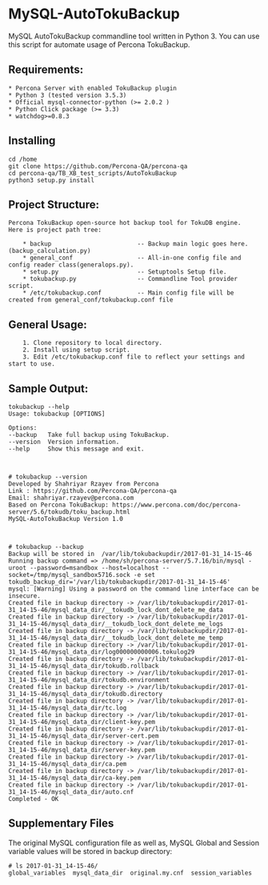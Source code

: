 
MySQL-AutoTokuBackup
====================

MySQL AutoTokuBackup commandline tool written in Python 3.
You can use this script for automate usage of Percona TokuBackup.



Requirements:
-------------

    * Percona Server with enabled TokuBackup plugin
    * Python 3 (tested version 3.5.3)
    * Official mysql-connector-python (>= 2.0.2 )
    * Python Click package (>= 3.3)
    * watchdog>=0.8.3
    


Installing
-----------------

    cd /home
    git clone https://github.com/Percona-QA/percona-qa
    cd percona-qa/TB_XB_test_scripts/AutoTokuBackup
    python3 setup.py install
    
    
Project Structure:
------------------

    
    Percona TokuBackup open-source hot backup tool for TokuDB engine.
    Here is project path tree:
    
        * backup                        -- Backup main logic goes here.(backup_calculation.py)
		* general_conf                  -- All-in-one config file and config reader class(generalops.py).
    	* setup.py                      -- Setuptools Setup file.
    	* tokubackup.py                 -- Commandline Tool provider script.
    	* /etc/tokubackup.conf          -- Main config file will be created from general_conf/tokubackup.conf file
    	


General Usage:
-----
        1. Clone repository to local directory. 
        2. Install using setup script.
        3. Edit /etc/tokubackup.conf file to reflect your settings and start to use.
        

Sample Output:
----------

    tokubackup --help
    Usage: tokubackup [OPTIONS]

    Options:
    --backup   Take full backup using TokuBackup.
    --version  Version information.
    --help     Show this message and exit.

      
      
    # tokubackup --version
    Developed by Shahriyar Rzayev from Percona
    Link : https://github.com/Percona-QA/percona-qa
    Email: shahriyar.rzayev@percona.com
    Based on Percona TokuBackup: https://www.percona.com/doc/percona-server/5.6/tokudb/toku_backup.html
    MySQL-AutoTokuBackup Version 1.0

    
    
    # tokubackup --backup
    Backup will be stored in  /var/lib/tokubackupdir/2017-01-31_14-15-46
    Running backup command => /home/sh/percona-server/5.7.16/bin/mysql -uroot --password=msandbox --host=localhost --socket=/tmp/mysql_sandbox5716.sock -e set tokudb_backup_dir='/var/lib/tokubackupdir/2017-01-31_14-15-46'
    mysql: [Warning] Using a password on the command line interface can be insecure.
    Created file in backup directory -> /var/lib/tokubackupdir/2017-01-31_14-15-46/mysql_data_dir/__tokudb_lock_dont_delete_me_data
    Created file in backup directory -> /var/lib/tokubackupdir/2017-01-31_14-15-46/mysql_data_dir/__tokudb_lock_dont_delete_me_logs
    Created file in backup directory -> /var/lib/tokubackupdir/2017-01-31_14-15-46/mysql_data_dir/__tokudb_lock_dont_delete_me_temp
    Created file in backup directory -> /var/lib/tokubackupdir/2017-01-31_14-15-46/mysql_data_dir/log000000000006.tokulog29
    Created file in backup directory -> /var/lib/tokubackupdir/2017-01-31_14-15-46/mysql_data_dir/tokudb.rollback
    Created file in backup directory -> /var/lib/tokubackupdir/2017-01-31_14-15-46/mysql_data_dir/tokudb.environment
    Created file in backup directory -> /var/lib/tokubackupdir/2017-01-31_14-15-46/mysql_data_dir/tokudb.directory
    Created file in backup directory -> /var/lib/tokubackupdir/2017-01-31_14-15-46/mysql_data_dir/tc.log
    Created file in backup directory -> /var/lib/tokubackupdir/2017-01-31_14-15-46/mysql_data_dir/client-key.pem
    Created file in backup directory -> /var/lib/tokubackupdir/2017-01-31_14-15-46/mysql_data_dir/server-cert.pem
    Created file in backup directory -> /var/lib/tokubackupdir/2017-01-31_14-15-46/mysql_data_dir/server-key.pem
    Created file in backup directory -> /var/lib/tokubackupdir/2017-01-31_14-15-46/mysql_data_dir/ca.pem
    Created file in backup directory -> /var/lib/tokubackupdir/2017-01-31_14-15-46/mysql_data_dir/ca-key.pem
    Created file in backup directory -> /var/lib/tokubackupdir/2017-01-31_14-15-46/mysql_data_dir/auto.cnf
    Completed - OK


Supplementary Files
-------------------

The original MySQL configuration file as well as, MySQL Global and Session variable values will be stored in backup directory:


    # ls 2017-01-31_14-15-46/
    global_variables  mysql_data_dir  original.my.cnf  session_variables





